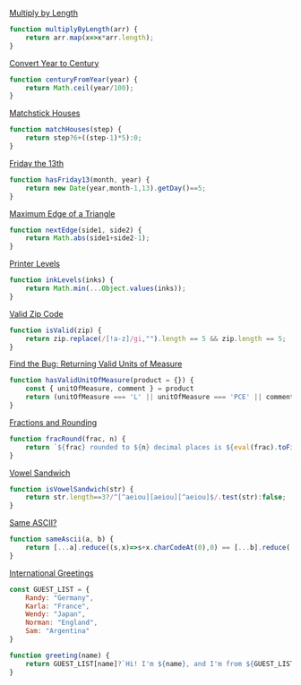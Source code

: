 [Multiply by Length](https://edabit.com/challenge/LMhRTq3hccz2D9Lax)
```javascript
function multiplyByLength(arr) {
	return arr.map(x=>x*arr.length);
}
```

[Convert Year to Century](https://edabit.com/challenge/H3fKTSK4dgwXRbfTP)
```javascript
function centuryFromYear(year) {
	return Math.ceil(year/100);
}
```

[Matchstick Houses](https://edabit.com/challenge/tYHkTdFrEmWfxpPKF)
```javascript
function matchHouses(step) {
	return step?6+((step-1)*5):0;
}
```

[Friday the 13th](https://edabit.com/challenge/98CAqzDToJdx5LGFm)
```javascript
function hasFriday13(month, year) {
	return new Date(year,month-1,13).getDay()==5;
}
```

[Maximum Edge of a Triangle](https://edabit.com/challenge/nhXofMMyrowMyr9Nv)
```javascript
function nextEdge(side1, side2) {
	return Math.abs(side1+side2-1);
}
```

[Printer Levels](https://edabit.com/challenge/QXWM2oo7rQNiyDsip)
```javascript
function inkLevels(inks) {
	return Math.min(...Object.values(inks));
}
```

[Valid Zip Code](https://edabit.com/challenge/Ysk5M8XAscc4fqaAi)
```javascript
function isValid(zip) {
	return zip.replace(/[!a-z]/gi,"").length == 5 && zip.length == 5;
}
```

[Find the Bug: Returning Valid Units of Measure](https://edabit.com/challenge/oGYGaavTNoYDjykJY)
```javascript
function hasValidUnitOfMeasure(product = {}) {
	const { unitOfMeasure, comment } = product
	return (unitOfMeasure === 'L' || unitOfMeasure === 'PCE' || comment != undefined )
}
```

[Fractions and Rounding](https://edabit.com/challenge/e9oMvkS7Fb72kSehT)
```javascript
function fracRound(frac, n) {
	return `${frac} rounded to ${n} decimal places is ${eval(frac).toFixed(n)}`;
}
```

[Vowel Sandwich](https://edabit.com/challenge/cSymahmP7vfHSm2jF)
```javascript
function isVowelSandwich(str) {
	return str.length==3?/^[^aeiou][aeiou][^aeiou]$/.test(str):false;
}
```

[Same ASCII?](https://edabit.com/challenge/y6TD7s63sm9RwByLY)
```javascript
function sameAscii(a, b) {
	return [...a].reduce((s,x)=>s+x.charCodeAt(0),0) == [...b].reduce((s,x)=>s+x.charCodeAt(0),0) 
}
```

[International Greetings](https://edabit.com/challenge/83sWemMhpG6pScXKp)
```javascript
const GUEST_LIST = {
	Randy: "Germany",
	Karla: "France",
	Wendy: "Japan",
	Norman: "England",
	Sam: "Argentina"
}

function greeting(name) {
	return GUEST_LIST[name]?`Hi! I'm ${name}, and I'm from ${GUEST_LIST[name]}.`:"Hi! I'm a guest.";
}
```
